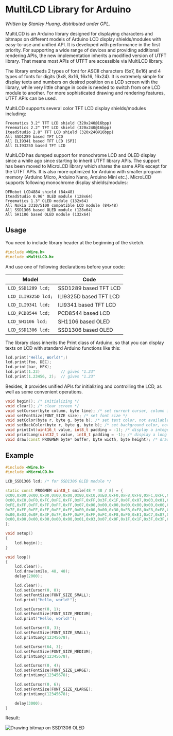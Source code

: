 MultiLCD Library for Arduino
============================

_Written by Stanley Huang, distributed under GPL._

MultiLCD is an Arduino library designed for displaying characters and bitmaps on different models of Arduino LCD display shields/modules with easy-to-use and unified API. It is developed with performance in the first priority. For supporting a wide range of devices and providing additional rendering APIs, the new implementation inherits a modified version of UTFT library. That means most APIs of UTFT are accessible via MultiLCD library.

The library embeds 2 types of font for ASCII characters (5x7, 8x16) and 4 types of fonts for digits (8x8, 8x16, 16x16, 16x24). It is extremely simple for display texts and numbers on desired position on a LCD screen with the library, while very little change in code is needed to switch from one LCD module to another. For more sophisticated drawing and rendering features, UTFT APIs can be used.

MultiLCD supports several color TFT LCD display shields/modules including:

    Freematics 3.2" TFT LCD shield (320x240@16bpp)
    Freematics 2.2" TFT LCD shield (320x240@16bpp)
    IteadStudio 2.8" TFT LCD shield (320x240@16bpp)
    All SSD1289 based TFT LCD
    All ILI9341 based TFT LCD (SPI)
    All ILI9325D based TFT LCD

MultiLCD has dumped support for monochrome LCD and OLED display since a while ago since starting to inherit UTFT library APIs. The support has been moved to MicroLCD library which shares the same APIs except for the UTFT APIs. It is also more optimized for Arduino with smaller program memory (Arduino Micro, Arduino Nano, Arduino Mini etc.). MicroLCD supports following monochrome display shields/modules:

    DFRobot LCD4884 shield (84x48)
    IteadStudio 0.96" OLED module (128x64)
    Freematics 1.3" OLED module (132x64)
    All Nokia 3310/5100 compatible LCD module (84x48)
    All SSD1306 based OLED module (128x64)
    All SH1106 based OLED module (132x64)

Usage
-----

You need to include library header at the beginning of the sketch.

```C++
#include <Wire.h>
#include <MultiLCD.h>
```

And use one of following declarations before your code:

Model                   | Code
----------------------- | ------------------------
```LCD_SSD1289 lcd;```  | SSD1289 based TFT LCD
```LCD_ILI9325D lcd;``` | ILI9325D based TFT LCD
```LCD_ILI9341 lcd;```  | ILI9341 based TFT LCD
```LCD_PCD8544 lcd;```  | PCD8544 based LCD
```LCD_SH1106 lcd;```   | SH1106 based OLED
```LCD_SSD1306 lcd;```  | SSD1306 based OLED

The library class inherits the Print class of Arduino, so that you can display texts on LCD with standard Arduino functions like this:

```C++
lcd.print("Hello, World!";)
lcd.print(foo, DEC);
lcd.print(bar, HEX);
lcd.print(1.23)         // gives "1.23" 
lcd.print(1.23456, 2);  // gives "1.23" 
```

Besides, it provides unified APIs for initializing and controlling the LCD, as well as some convenient operations.

```C++
void begin(); /* initializing */
void clear(); /* clear screen */
void setCursor(byte column, byte line); /* set current cursor, column is in pixel */
void setFontSize(FONT_SIZE size); /* set font size */
void setColor(byte r, byte g, byte b); /* set text color, not available in MicroLCD */
void setBackColor(byte r, byte g, byte b); /* set background color, not available in MicroLCD */
void printInt(uint16_t value, int8_t padding = -1); /* display a integer number */
void printLong(uint32_t value, int8_t padding = -1); /* display a long number */
void draw(const PROGMEM byte* buffer, byte width, byte height); /* draw monochrome bitmap */
```

Example
-------

```C++
#include <Wire.h>
#include <MicroLCD.h>

LCD_SSD1306 lcd; /* for SSD1306 OLED module */

static const PROGMEM uint8_t smile[48 * 48 / 8] = {
0x00,0x00,0x00,0x00,0x00,0x00,0x80,0xC0,0xE0,0xF0,0xF8,0xF8,0xFC,0xFC,0xFE,0xFE,0x7E,0x7F,0x7F,0x3F,0x3F,0x3F,0x3F,0x3F,0x3F,0x3F,0x3F,0x3F,0x3F,0x7F,0x7F,0x7E,0xFE,0xFE,0xFC,0xFC,0xF8,0xF8,0xF0,0xE0,0xC0,0x80,0x00,0x00,0x00,0x00,0x00,0x00,
0x00,0xC0,0xF0,0xFC,0xFE,0xFF,0xFF,0xFF,0x3F,0x1F,0x0F,0x07,0x03,0x01,0x00,0x80,0x80,0x80,0x80,0x80,0x80,0x00,0x00,0x00,0x00,0x00,0x00,0x80,0x80,0x80,0x80,0x80,0x80,0x00,0x01,0x03,0x07,0x0F,0x1F,0x3F,0xFF,0xFF,0xFF,0xFE,0xFC,0xF0,0xC0,0x00,
0xFE,0xFF,0xFF,0xFF,0xFF,0xFF,0x07,0x00,0x00,0x00,0x00,0x00,0x00,0x00,0x06,0x1F,0x1F,0x1F,0x3F,0x1F,0x1F,0x02,0x00,0x00,0x00,0x00,0x06,0x1F,0x1F,0x1F,0x3F,0x1F,0x1F,0x02,0x00,0x00,0x00,0x00,0x00,0x00,0x00,0x07,0xFF,0xFF,0xFF,0xFF,0xFF,0xFE,
0x7F,0xFF,0xFF,0xFF,0xFF,0xFF,0xE0,0x00,0x00,0x30,0xF8,0xF8,0xF8,0xF8,0xE0,0xC0,0x80,0x00,0x00,0x00,0x00,0x00,0x00,0x00,0x00,0x00,0x00,0x00,0x00,0x00,0x00,0x80,0xC0,0xE0,0xF8,0xF8,0xFC,0xF8,0x30,0x00,0x00,0xE0,0xFF,0xFF,0xFF,0xFF,0xFF,0x7F,
0x00,0x03,0x0F,0x3F,0x7F,0xFF,0xFF,0xFF,0xFC,0xF8,0xF0,0xE1,0xC7,0x87,0x0F,0x1F,0x3F,0x3F,0x3E,0x7E,0x7C,0x7C,0x7C,0x78,0x78,0x7C,0x7C,0x7C,0x7E,0x3E,0x3F,0x3F,0x1F,0x0F,0x87,0xC7,0xE1,0xF0,0xF8,0xFC,0xFF,0xFF,0xFF,0x7F,0x3F,0x0F,0x03,0x00,
0x00,0x00,0x00,0x00,0x00,0x00,0x01,0x03,0x07,0x0F,0x1F,0x1F,0x3F,0x3F,0x7F,0x7F,0x7E,0xFE,0xFE,0xFC,0xFC,0xFC,0xFC,0xFC,0xFC,0xFC,0xFC,0xFC,0xFC,0xFE,0xFE,0x7E,0x7F,0x7F,0x3F,0x3F,0x1F,0x1F,0x0F,0x07,0x03,0x01,0x00,0x00,0x00,0x00,0x00,0x00,
};

void setup()
{
    lcd.begin();
}

void loop()
{
    lcd.clear();
    lcd.draw(smile, 48, 48);
    delay(2000);

    lcd.clear();
    lcd.setCursor(0, 0);
    lcd.setFontSize(FONT_SIZE_SMALL);
    lcd.print("Hello, world!");

    lcd.setCursor(0, 1);
    lcd.setFontSize(FONT_SIZE_MEDIUM);
    lcd.print("Hello, world!");

    lcd.setCursor(0, 3);
    lcd.setFontSize(FONT_SIZE_SMALL);
    lcd.printLong(12345678);

    lcd.setCursor(64, 3);
    lcd.setFontSize(FONT_SIZE_MEDIUM);
    lcd.printLong(12345678);

    lcd.setCursor(0, 4);
    lcd.setFontSize(FONT_SIZE_LARGE);
    lcd.printLong(12345678);

    lcd.setCursor(0, 6);
    lcd.setFontSize(FONT_SIZE_XLARGE);
    lcd.printLong(12345678);

    delay(3000);
}
```

Result:

![Drawing bitmap on SSD1306 OLED](http://www.arduinodev.com/wp-content/uploads/2013/05/oled_smile-300x247.jpg)
